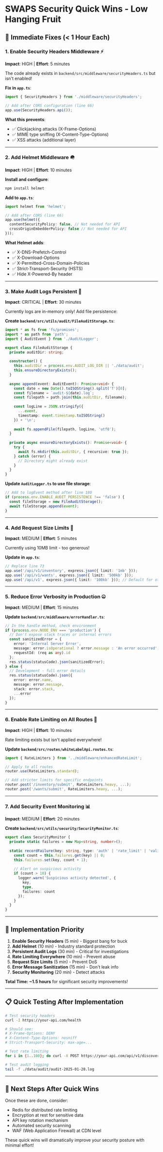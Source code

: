 # SWAPS Security Quick Wins - Low Hanging Fruit

## 🍎 Immediate Fixes (< 1 Hour Each)

### 1. Enable Security Headers Middleware ⚡
**Impact**: HIGH | **Effort**: 5 minutes

The code already exists in `backend/src/middleware/securityHeaders.ts` but isn't enabled!

**Fix in `app.ts`**:
```typescript
import { SecurityHeaders } from './middleware/securityHeaders';

// Add after CORS configuration (line 66)
app.use(SecurityHeaders.api());
```

**What this prevents**:
- ✅ Clickjacking attacks (X-Frame-Options)
- ✅ MIME type sniffing (X-Content-Type-Options)
- ✅ XSS attacks (additional layer)

---

### 2. Add Helmet Middleware 🪖
**Impact**: HIGH | **Effort**: 10 minutes

**Install and configure**:
```bash
npm install helmet
```

**Add to `app.ts`**:
```typescript
import helmet from 'helmet';

// Add after CORS (line 66)
app.use(helmet({
  contentSecurityPolicy: false, // Not needed for API
  crossOriginEmbedderPolicy: false // Not needed for API
}));
```

**What Helmet adds**:
- ✅ X-DNS-Prefetch-Control
- ✅ X-Download-Options  
- ✅ X-Permitted-Cross-Domain-Policies
- ✅ Strict-Transport-Security (HSTS)
- ✅ Hide X-Powered-By header

---

### 3. Make Audit Logs Persistent 📝
**Impact**: CRITICAL | **Effort**: 30 minutes

Currently logs are in-memory only! Add file persistence:

**Create `backend/src/utils/audit/FileAuditStorage.ts`**:
```typescript
import * as fs from 'fs/promises';
import * as path from 'path';
import { AuditEvent } from './AuditLogger';

export class FileAuditStorage {
  private auditDir: string;
  
  constructor() {
    this.auditDir = process.env.AUDIT_LOG_DIR || './data/audit';
    this.ensureDirectoryExists();
  }
  
  async append(event: AuditEvent): Promise<void> {
    const date = new Date().toISOString().split('T')[0];
    const filename = `audit-${date}.log`;
    const filepath = path.join(this.auditDir, filename);
    
    const logLine = JSON.stringify({
      ...event,
      timestamp: event.timestamp.toISOString()
    }) + '\n';
    
    await fs.appendFile(filepath, logLine, 'utf8');
  }
  
  private async ensureDirectoryExists(): Promise<void> {
    try {
      await fs.mkdir(this.auditDir, { recursive: true });
    } catch (error) {
      // Directory might already exist
    }
  }
}
```

**Update `AuditLogger.ts` to use file storage**:
```typescript
// Add to logEvent method after line 180
if (process.env.ENABLE_AUDIT_PERSISTENCE !== 'false') {
  const fileStorage = new FileAuditStorage();
  await fileStorage.append(event);
}
```

---

### 4. Add Request Size Limits 📏
**Impact**: MEDIUM | **Effort**: 5 minutes

Currently using 10MB limit - too generous!

**Update in `app.ts`**:
```typescript
// Replace line 73
app.use('/api/v1/inventory', express.json({ limit: '1mb' }));
app.use('/api/v1/wants', express.json({ limit: '500kb' }));
app.use('/api/v1', express.json({ limit: '100kb' })); // Default for others
```

---

### 5. Reduce Error Verbosity in Production 🤐
**Impact**: MEDIUM | **Effort**: 15 minutes

**Update `backend/src/middleware/errorHandler.ts`**:
```typescript
// In the handle method, check environment
if (process.env.NODE_ENV === 'production') {
  // Don't expose stack traces or internal errors
  const sanitizedError = {
    error: 'Internal Server Error',
    message: error.isOperational ? error.message : 'An error occurred',
    requestId: (req as any).id
  };
  res.status(statusCode).json(sanitizedError);
} else {
  // Development - full error details
  res.status(statusCode).json({
    error: error.name,
    message: error.message,
    stack: error.stack,
    ...error
  });
}
```

---

### 6. Enable Rate Limiting on All Routes 🚦
**Impact**: HIGH | **Effort**: 10 minutes

Rate limiting exists but isn't applied everywhere!

**Update `backend/src/routes/whiteLabelApi.routes.ts`**:
```typescript
import { RateLimiters } from '../middleware/enhancedRateLimit';

// Apply to all routes
router.use(RateLimiters.standard);

// Add stricter limits for specific endpoints
router.post('/inventory/submit', RateLimiters.heavy, ...);
router.post('/wants/submit', RateLimiters.heavy, ...);
```

---

### 7. Add Security Event Monitoring 📊
**Impact**: MEDIUM | **Effort**: 20 minutes

**Create `backend/src/utils/security/SecurityMonitor.ts`**:
```typescript
export class SecurityMonitor {
  private static failures = new Map<string, number>();
  
  static recordFailure(key: string, type: 'auth' | 'rate_limit' | 'validation') {
    const count = this.failures.get(key) || 0;
    this.failures.set(key, count + 1);
    
    // Alert on suspicious activity
    if (count > 10) {
      logger.warn('Suspicious activity detected', {
        key,
        type,
        failures: count
      });
    }
  }
}
```

---

## 🎯 Implementation Priority

1. **Enable Security Headers** (5 min) - Biggest bang for buck
2. **Add Helmet** (10 min) - Industry standard protection
3. **Persistent Audit Logs** (30 min) - Critical for investigations
4. **Rate Limiting Everywhere** (10 min) - Prevent abuse
5. **Request Size Limits** (5 min) - Prevent DoS
6. **Error Message Sanitization** (15 min) - Don't leak info
7. **Security Monitoring** (20 min) - Detect attacks

**Total Time: ~1.5 hours** for significant security improvements!

---

## 📋 Quick Testing After Implementation

```bash
# Test security headers
curl -I https://your-api.com/health

# Should see:
# X-Frame-Options: DENY
# X-Content-Type-Options: nosniff
# Strict-Transport-Security: max-age=...

# Test rate limiting
for i in {1..100}; do curl -X POST https://your-api.com/api/v1/discovery/trades; done

# Test audit logging
tail -f ./data/audit/audit-2025-01-28.log
```

---

## 🚀 Next Steps After Quick Wins

Once these are done, consider:
- Redis for distributed rate limiting
- Encryption at rest for sensitive data
- API key rotation mechanism
- Automated security scanning
- WAF (Web Application Firewall) at CDN level

These quick wins will dramatically improve your security posture with minimal effort!